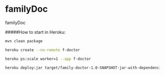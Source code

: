 # familyDoc
familyDoc

#####How to start in Heroku:

```bash
mvn clean package

heroku create --no-remote f-doctor

heroku ps:scale worker=1 --app f-doctor

heroku deploy:jar target/family-doctor-1.0-SNAPSHOT-jar-with-dependencies.jar --app f-doctor
```
